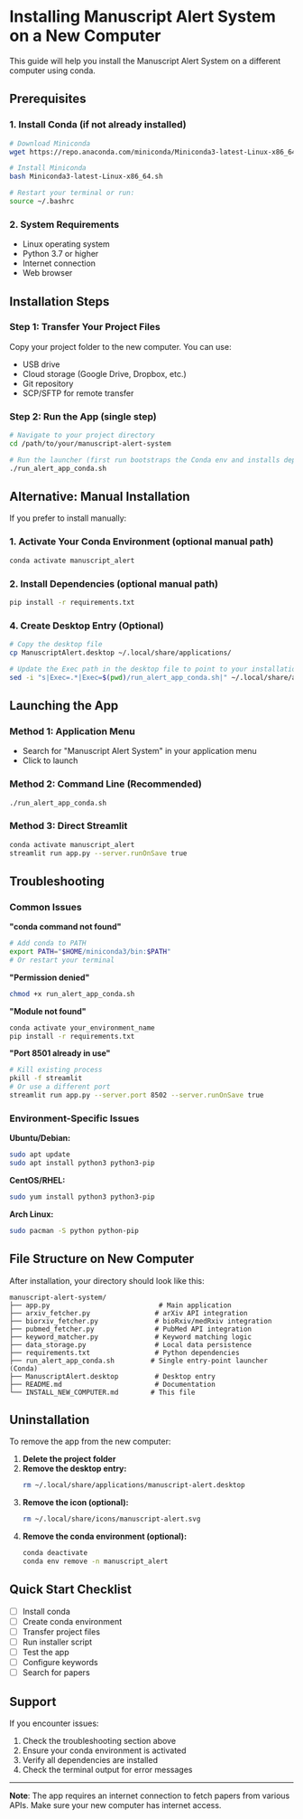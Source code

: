 # Installing Manuscript Alert System on a New Computer

This guide will help you install the Manuscript Alert System on a different computer using conda.

## Prerequisites

### 1. Install Conda (if not already installed)
```bash
# Download Miniconda
wget https://repo.anaconda.com/miniconda/Miniconda3-latest-Linux-x86_64.sh

# Install Miniconda
bash Miniconda3-latest-Linux-x86_64.sh

# Restart your terminal or run:
source ~/.bashrc
```

### 2. System Requirements
- Linux operating system
- Python 3.7 or higher
- Internet connection
- Web browser

## Installation Steps

### Step 1: Transfer Your Project Files
Copy your project folder to the new computer. You can use:
- USB drive
- Cloud storage (Google Drive, Dropbox, etc.)
- Git repository
- SCP/SFTP for remote transfer

### Step 2: Run the App (single step)
```bash
# Navigate to your project directory
cd /path/to/your/manuscript-alert-system

# Run the launcher (first run bootstraps the Conda env and installs deps if needed)
./run_alert_app_conda.sh
```

## Alternative: Manual Installation

If you prefer to install manually:

### 1. Activate Your Conda Environment (optional manual path)
```bash
conda activate manuscript_alert
```

### 2. Install Dependencies (optional manual path)
```bash
pip install -r requirements.txt
```

### 4. Create Desktop Entry (Optional)
```bash
# Copy the desktop file
cp ManuscriptAlert.desktop ~/.local/share/applications/

# Update the Exec path in the desktop file to point to your installation
sed -i "s|Exec=.*|Exec=$(pwd)/run_alert_app_conda.sh|" ~/.local/share/applications/ManuscriptAlert.desktop
```

## Launching the App

### Method 1: Application Menu
- Search for "Manuscript Alert System" in your application menu
- Click to launch

### Method 2: Command Line (Recommended)
```bash
./run_alert_app_conda.sh
```

### Method 3: Direct Streamlit
```bash
conda activate manuscript_alert
streamlit run app.py --server.runOnSave true
```

## Troubleshooting

### Common Issues

**"conda command not found"**
```bash
# Add conda to PATH
export PATH="$HOME/miniconda3/bin:$PATH"
# Or restart your terminal
```

**"Permission denied"**
```bash
chmod +x run_alert_app_conda.sh
```

**"Module not found"**
```bash
conda activate your_environment_name
pip install -r requirements.txt
```

**"Port 8501 already in use"**
```bash
# Kill existing process
pkill -f streamlit
# Or use a different port
streamlit run app.py --server.port 8502 --server.runOnSave true
```

### Environment-Specific Issues

**Ubuntu/Debian:**
```bash
sudo apt update
sudo apt install python3 python3-pip
```

**CentOS/RHEL:**
```bash
sudo yum install python3 python3-pip
```

**Arch Linux:**
```bash
sudo pacman -S python python-pip
```

## File Structure on New Computer

After installation, your directory should look like this:
```
manuscript-alert-system/
├── app.py                           # Main application
├── arxiv_fetcher.py                # arXiv API integration
├── biorxiv_fetcher.py              # bioRxiv/medRxiv integration
├── pubmed_fetcher.py               # PubMed API integration
├── keyword_matcher.py              # Keyword matching logic
├── data_storage.py                 # Local data persistence
├── requirements.txt                # Python dependencies
├── run_alert_app_conda.sh         # Single entry-point launcher (Conda)
├── ManuscriptAlert.desktop         # Desktop entry
├── README.md                       # Documentation
└── INSTALL_NEW_COMPUTER.md        # This file
```

## Uninstallation

To remove the app from the new computer:

1. **Delete the project folder**
2. **Remove the desktop entry:**
   ```bash
   rm ~/.local/share/applications/manuscript-alert.desktop
   ```
3. **Remove the icon (optional):**
   ```bash
   rm ~/.local/share/icons/manuscript-alert.svg
   ```
4. **Remove the conda environment (optional):**
   ```bash
   conda deactivate
   conda env remove -n manuscript_alert
   ```

## Quick Start Checklist

- [ ] Install conda
- [ ] Create conda environment
- [ ] Transfer project files
- [ ] Run installer script
- [ ] Test the app
- [ ] Configure keywords
- [ ] Search for papers

## Support

If you encounter issues:
1. Check the troubleshooting section above
2. Ensure your conda environment is activated
3. Verify all dependencies are installed
4. Check the terminal output for error messages

---

**Note**: The app requires an internet connection to fetch papers from various APIs. Make sure your new computer has internet access. 